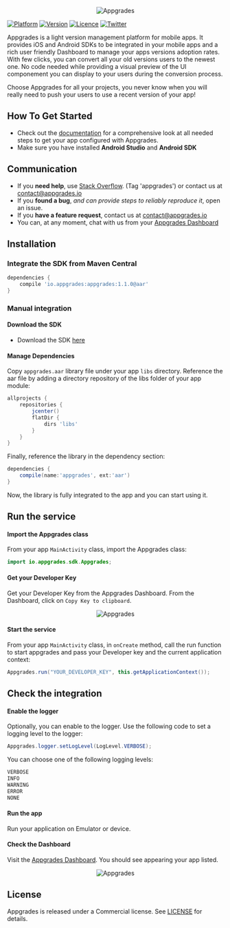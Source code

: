 <p align="center" >
  <img align="center" src="https://appgrades.io/img/dash.png" alt="Appgrades" title="Appgrades">
</p>

[![Platform](https://img.shields.io/badge/platform-android-green.svg)](https://docs.appgrades.io/appgrades_io)
[![Version](https://img.shields.io/badge/version-v1.1.0-orange.svg)](https://docs.appgrades.io/appgrades_io)
[![Licence](https://img.shields.io/badge/licence-Commercial-lightgray.svg)](https://docs.appgrades.io/appgrades_io)
[![Twitter](https://img.shields.io/badge/twitter-@appgrades_io-blue.svg?style=flat)](https://twitter.com/appgrades_io)

Appgrades is a light version management platform for mobile apps. It provides iOS and Android SDKs to be integrated in your mobile apps and a rich user friendly Dashboard to manage your apps versions adoption rates. With few clicks, you can convert all your old versions users to the newest one. No code needed while providing a visual preview of the UI componement you can display to your users during the conversion process.

Choose Appgrades for all your projects, you never know when you will really need to push your users to use a recent version of your app!

## How To Get Started

- Check out the [documentation](https://docs.appgrades.io) for a comprehensive look at all needed steps to get your app configured with Appgrades.
- Make sure you have installed **Android Studio** and **Android SDK**

## Communication

- If you **need help**, use [Stack Overflow](https://stackoverflow.com/questions/tagged/appgrades). (Tag 'appgrades') or contact us at contact@appgrades.io
- If you **found a bug**, _and can provide steps to reliably reproduce it_, open an issue.
- If you **have a feature request**, contact us at contact@appgrades.io
- You can, at any moment, chat with us from your [Appgrades Dashboard](https://dash.appgrades.io)


## Installation
### Integrate the SDK from Maven Central


```groovy
dependencies {
    compile 'io.appgrades:appgrades:1.1.0@aar'
}
```


### Manual integration

#### Download the SDK


- Download the SDK [here](https://docs.appgrades.io/android/Appgrades-android.zip)


#### Manage Dependencies

Copy `appgrades.aar` library file under your app `libs` directory. 
Reference the aar file by adding a directory repository of the libs folder of your app module:

```groovy
allprojects {
    repositories {
        jcenter()
        flatDir {
            dirs 'libs'
        }
    }
}
```

Finally, reference the library in the dependency section:

```groovy
dependencies {
    compile(name:'appgrades', ext:'aar')
}
```

Now, the library is fully integrated to the app and you can start using it.

## Run the service

#### Import the Appgrades class

From your app `MainActivity` class, import the Appgrades class:

```java
import io.appgrades.sdk.Appgrades;
```

#### Get your Developer Key

Get your Developer Key from the Appgrades Dashboard. From the Dashboard, click on `Copy Key to clipboard`.

<p align="center" >
  <img align="center" src="https://docs.appgrades.io/android/assets/key.png" alt="Appgrades" title="Get your developer key">
</p>

#### Start the service

From your app `MainActivity` class, in `onCreate` method, call the run function to start appgrades and pass your Developer key and the current application context:

```java
Appgrades.run("YOUR_DEVELOPER_KEY", this.getApplicationContext());
```
          
                                    

## Check the integration

#### Enable the logger

Optionally, you can enable to the logger. Use the following code to set a logging level to the logger:

```java
Appgrades.logger.setLogLevel(LogLevel.VERBOSE);
```
                                    
You can choose one of the following logging levels:

```java
VERBOSE
INFO
WARNING
ERROR
NONE
```

#### Run the app

Run your application on Emulator or device.

#### Check the Dashboard
Visit the [Appgrades Dashboard](https://dash.appgrades.io). You should see appearing your app listed.

<p align="center" >
  <img align="center" src="https://docs.appgrades.io/android/assets/dashboard.png" alt="Appgrades" title="Appgrades Dashboard">
</p>


## License

Appgrades is released under a Commercial license. See [LICENSE](https://dash.appgrades.io/terms) for details.
